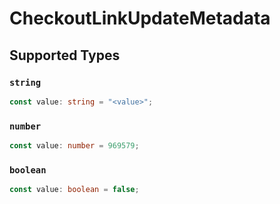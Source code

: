 # CheckoutLinkUpdateMetadata


## Supported Types

### `string`

```typescript
const value: string = "<value>";
```

### `number`

```typescript
const value: number = 969579;
```

### `boolean`

```typescript
const value: boolean = false;
```

